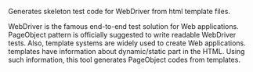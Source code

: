 Generates skeleton test code for WebDriver from html template files.

WebDriver is the famous end-to-end test solution for Web applications. PageObject pattern is officially suggested to write readable WebDriver tests. Also, template systems are widely used to create Web applications. templates have information about dynamic/static part in the HTML. Using such information, this tool generates PageObject codes from templates.